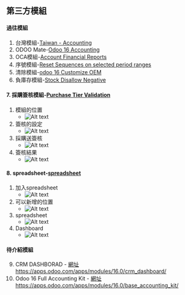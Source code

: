 ## 第三方模組
#### 過往模組
1. 台灣模組-[Taiwan - Accounting](https://apps.odoo.com/apps/modules/14.0/l10n_tw/)
2. ODOO Mate-[Odoo 16 Accounting](https://apps.odoo.com/apps/modules/16.0/om_account_accountant/)
3. OCA模組-[Account Financial Reports](https://apps.odoo.com/apps/modules/16.0/account_financial_report/)
4. 序號模組-[Reset Sequences on selected period ranges](https://apps.odoo.com/apps/modules/16.0/sequence_reset_period/)
5. 清除模組-[odoo 16 Customize OEM](https://apps.odoo.com/apps/modules/16.0/app_odoo_customize/)
6. 負庫存模組-[Stock Disallow Negative](https://apps.odoo.com/apps/modules/16.0/stock_no_negative/)


#### 7. 採購簽核模組-[Purchase Tier Validation](https://apps.odoo.com/apps/modules/16.0/purchase_tier_validation/)
1. 模組的位置
   + ![Alt text](https://github.com/ksharry/odoo-repository/blob/main/pic/E1111.png?raw=true)
2. 簽核的設定
   + ![Alt text](https://github.com/ksharry/odoo-repository/blob/main/pic/E1112.png?raw=true)
3. 採購送簽核
   + ![Alt text](https://github.com/ksharry/odoo-repository/blob/main/pic/E1113.png?raw=true)
4. 簽核結果
   + ![Alt text](https://github.com/ksharry/odoo-repository/blob/main/pic/E1114.png?raw=true)

#### 8. spreadsheet-[spreadsheet](https://github.com/OCA/spreadsheet)
1. 加入spreadsheet
   + ![Alt text](https://github.com/ksharry/odoo-repository/blob/main/pic/E1115.png?raw=true)
2. 可以新增的位置
   + ![Alt text](https://github.com/ksharry/odoo-repository/blob/main/pic/E1116.png?raw=true)
3. spreadsheet
   + ![Alt text](https://github.com/ksharry/odoo-repository/blob/main/pic/E1117.png?raw=true)
4. Dashboard
   + ![Alt text](https://github.com/ksharry/odoo-repository/blob/main/pic/E1118.png?raw=true)


#### 待介紹模組
9. CRM DASHBORAD - [網址](https://apps.odoo.com/apps/modules/16.0/crm_dashboard/)https://apps.odoo.com/apps/modules/16.0/crm_dashboard/
10. Odoo 16 Full Accounting Kit - [網址](https://apps.odoo.com/apps/modules/16.0/base_accounting_kit/)https://apps.odoo.com/apps/modules/16.0/base_accounting_kit/
